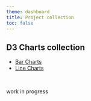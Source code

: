 ```yaml
---
theme: dashboard
title: Project collection
toc: false
---
```

## D3 Charts collection

- [Bar Charts](/pages/bar)
- [Line Charts](/pages/line)
<br>

work in progress
